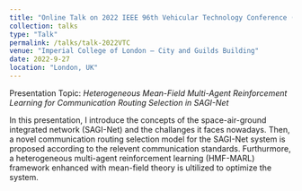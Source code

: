```yaml
---
title: "Online Talk on 2022 IEEE 96th Vehicular Technology Conference (VTC2022-Fall)"
collection: talks
type: "Talk"
permalink: /talks/talk-2022VTC
venue: "Imperial College of London – City and Guilds Building"
date: 2022-9-27
location: "London, UK"
---
```


[//]: # ([More information here]&#40;http://exampleurl.com&#41;)

Presentation Topic: _Heterogeneous Mean-Field Multi-Agent Reinforcement Learning for Communication Routing Selection in SAGI-Net_

In this presentation, I introduce the concepts of the space-air-ground integrated network (SAGI-Net) and the challanges it faces nowadays. Then, a novel communication routing selection model for the SAGI-Net system is proposed according to the relevent communication standards. Furthurmore, a heterogeneous multi-agent reinforcement learning (HMF-MARL) framework enhanced with mean-field theory is ultilized to optimize the system.
